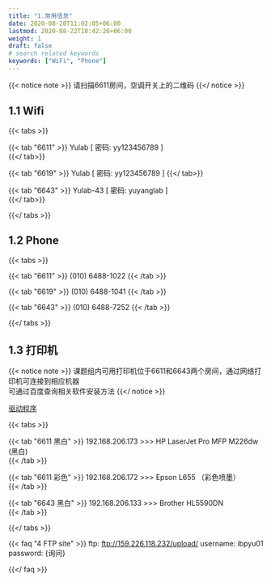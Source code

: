 ```yaml
---
title: "1.常用信息"
date: 2020-08-20T11:02:05+06:00
lastmod: 2020-08-22T10:42:26+06:00
weight: 1
draft: false
# search related keywords
keywords: ["WiFi", "Phone"]
---
```


{{< notice note >}}
请扫描6611房间，空调开关上的二维码
{{</ notice >}}

## 1.1 Wifi

{{< tabs >}}

  {{< tab "6611" >}}
  Yulab  [ 密码: yy123456789 ]        
  {{</ tab>}}
 

  {{< tab "6619" >}}
  Yulab [ 密码: yy123456789 ]
  {{</ tab>}}
 
 
  {{< tab "6643" >}}
  Yulab-43 [ 密码: yuyanglab ]  
  {{</ tab>}}
  
{{</ tabs >}}

## 1.2 Phone

{{< tabs >}}

  {{< tab "6611" >}}
  (010) 6488-1022
  {{< /tab >}}

  {{< tab "6619" >}}
  (010) 6488-1041
  {{< /tab >}}

  {{< tab "6643" >}}
  (010) 6488-7252
  {{< /tab >}}
  
{{</ tabs >}}


## 1.3 打印机

{{< notice note >}}
课题组内可用打印机位于6611和6643两个房间，通过网络打印机可连接到相应机器        
可通过百度查询相关软件安装方法
{{</ notice >}}

[驱动程序](http://192.168.206.171/yulab_cloud/index.php/s/3d8NLQHEpwLNgTc)

{{< tabs >}}

  {{< tab "6611 黑白" >}}
  192.168.206.173 >>>  HP LaserJet Pro MFP M226dw (黑白)   
  {{< /tab >}}

  {{< tab "6611 彩色" >}}
  192.168.206.172 >>>  Epson L655 （彩色喷墨）    
  {{< /tab >}}

  {{< tab "6643 黑白" >}}
  192.168.206.133 >>> Brother HL5590DN      
  {{< /tab >}}

{{</ tabs >}}




{{< faq "4 FTP site" >}}
ftp: ftp://159.226.118.232/upload/
username: ibpyu01
password: {询问}

{{</ faq >}}


